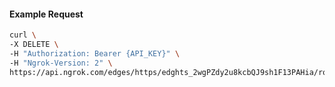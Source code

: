 <!-- Code generated for API Clients. DO NOT EDIT. -->

#### Example Request

```bash
curl \
-X DELETE \
-H "Authorization: Bearer {API_KEY}" \
-H "Ngrok-Version: 2" \
https://api.ngrok.com/edges/https/edghts_2wgPZdy2u8kcbQJ9sh1F13PAHia/routes/edghtsrt_2wgPZgFTTR6yUXfVvE9K37e1iwR/backend
```
